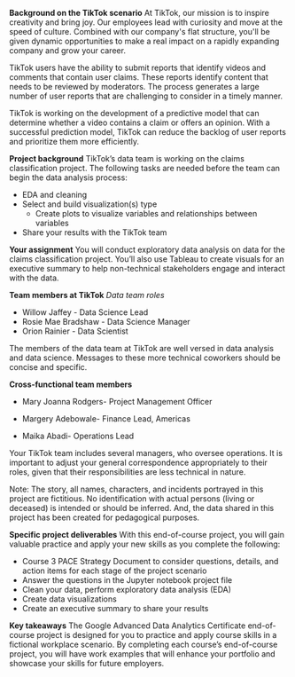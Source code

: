**Background on the TikTok scenario**
At TikTok, our mission is to inspire creativity and bring joy. Our employees lead with curiosity and move at the speed of culture. Combined with our company's flat structure, you'll be given dynamic opportunities to make a real impact on a rapidly expanding company and grow your career.

TikTok users have the ability to submit reports that identify videos and comments that contain user claims. These reports identify content that needs to be reviewed by moderators. The process generates a large number of user reports that are challenging to consider in a timely manner.

TikTok is working on the development of a predictive model that can determine whether a video contains a claim or offers an opinion. With a successful prediction model, TikTok can reduce the backlog of user reports and prioritize them more efficiently.

**Project background**
TikTok’s data team is working on the claims classification project. The following tasks are needed before the team can begin the data analysis process:

* EDA and cleaning
* Select and build visualization(s) type
    - Create plots to visualize variables and relationships between variables
* Share your results with the TikTok team

**Your assignment**
You will conduct exploratory data analysis on data for the claims classification project. You’ll also use Tableau to create visuals for an executive summary to help non-technical stakeholders engage and interact with the data.

**Team members at TikTok**
*Data team roles*
* Willow Jaffey - Data Science Lead
* Rosie Mae Bradshaw - Data Science Manager
* Orion Rainier - Data Scientist

The members of the data team at TikTok are well versed in data analysis and data science. Messages to these more technical coworkers should be concise and specific.

**Cross-functional team members**
* Mary Joanna Rodgers- Project Management Officer

* Margery Adebowale- Finance Lead, Americas

* Maika Abadi- Operations Lead

Your TikTok team includes several managers, who oversee operations. It is important to adjust your general correspondence appropriately to their roles, given that their responsibilities are less technical in nature.

Note: The story, all names, characters, and incidents portrayed in this project are fictitious. No identification with actual persons (living or deceased) is intended or should be inferred. And, the data shared in this project has been created for pedagogical purposes.

**Specific project deliverables**
With this end-of-course project, you will gain valuable practice and apply your new skills as you complete the following:

* Course 3 PACE Strategy Document to consider questions, details, and action items for each stage of the project scenario
* Answer the questions in the Jupyter notebook project file
* Clean your data, perform exploratory data analysis (EDA)
* Create data visualizations
* Create an executive summary to share your results

**Key takeaways**
The Google Advanced Data Analytics Certificate end-of-course project is designed for you to practice and apply course skills in a fictional workplace scenario. By completing each course’s end-of-course project, you will have work examples that will enhance your portfolio and showcase your skills for future employers.